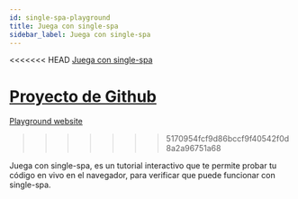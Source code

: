 ```yaml
---
id: single-spa-playground
title: Juega con single-spa
sidebar_label: Juega con single-spa
---
```


<<<<<<< HEAD
[Juega con single-spa](http://single-spa-playground.org)

[Proyecto de Github](https://github.com/single-spa/single-spa-playground)
=======
[Playground website](http://single-spa-playground.org)
>>>>>>> 5170954fcf9d86bccf9f40542f0d8a2a96751a68

Juega con single-spa, es un tutorial interactivo que te permite probar tu código en vivo en el navegador, para verificar que puede funcionar con single-spa.
